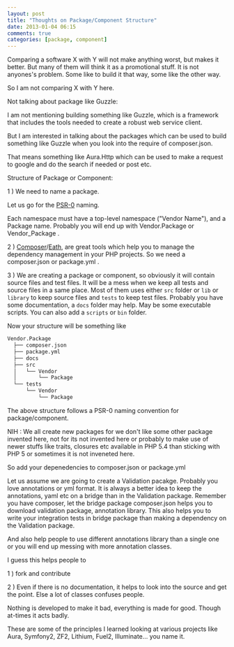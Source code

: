 ```yaml
---
layout: post
title: "Thoughts on Package/Component Structure"
date: 2013-01-04 06:15
comments: true
categories: [package, component]
---
```


Comparing a software X with Y will not make anything worst, but makes it better. But many of them will think it as a promotional stuff. It is not anyones's problem. Some like to build it that way, some like the other way.

So I am not comparing X with Y here.

Not talking about package like Guzzle:

I am not mentioning building something like Guzzle, which is a framework that includes the tools needed to create a robust web service client.

But I am interested in talking about the packages which can be used to build something like Guzzle when you look into the require of composer.json.

That means something like Aura.Http which can be used to make a request to google and do the search if needed or post etc.

Structure of Package or Component:

1 ) We need to name a package. 

Let us go for the [PSR-0](https://github.com/php-fig/fig-standards/blob/master/accepted/PSR-0.md) naming. 

Each namespace must have a top-level namespace ("Vendor Name"), and a Package name. Probably you will end up with Vendor.Package or Vendor_Package .

2 ) [Composer](http://getcomposer.org/)/[Eath](https://github.com/crodas/Eath), are great tools which help you to manage the dependency management in your PHP projects. So we need a composer.json or package.yml .

3 ) We are creating a package or component, so obviously it will contain source files and test files. It will be a mess when we keep all tests and source files in a same place. Most of them uses either `src` folder or `lib` or `library` to keep source files and `tests` to keep test files. Probably you have some documentation, a `docs` folder may help. May be some executable scripts. You can also add a `scripts` or `bin` folder.

Now your structure will be something like

```bash
Vendor.Package
  ├── composer.json
  ├── package.yml
  ├── docs
  ├── src
  │   └── Vendor
  │       └── Package
  └── tests
      └── Vendor
          └── Package
```
          
The above structure follows a PSR-0 naming convention for package/component.

NIH : We all create new packages for we don't like some other package invented here, not for its not invented here or probably to make use of newer stuffs like traits, closures etc available in PHP 5.4 than sticking with PHP 5 or sometimes it is not inveneted here.

So add your depenedencies to composer.json or package.yml

Let us assume we are going to create a Validation pacakge. Probably you love annotations or yml format. It is always a better idea to keep the annotations, yaml etc on a bridge than in the Validation package. Remember you have composer, let the bridge package composer.json helps you to download validation package, annotation library. This also helps you to write your integration tests in bridge package than making a dependency on the Validation package.

And also help people to use different annotations library than a single one or you will end up messing with more annotation classes.

I guess this helps people to 

1 ) fork and contribute

2 ) Even if there is no documentation, it helps to look into the source and get the point. Else a lot of classes confuses people.

Nothing is developed to make it bad, everything is made for good. Though at-times it acts badly.

These are some of the principles I learned looking at various projects like Aura, Symfony2, ZF2, Lithium, Fuel2, Illuminate... you name it.
